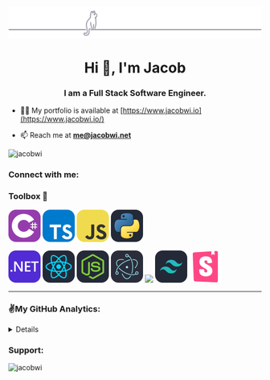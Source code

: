 

<p align="center">
	<img src="https://raw.githubusercontent.com/jacobwi/jacobwi/main/main.svg?sanitize=true" />
</p>

<h1 align="center">Hi 👋, I'm Jacob</h1>
<h3 align="center">I am a Full Stack Software Engineer.</h3>



- 👨‍💻 My portfolio is available at [https://www.jacobwi.io](https://www.jacobwi.io/)


- 📫 Reach me at **me@jacobwi.net**
<p align="left"> <img src="https://komarev.com/ghpvc/?username=jacobwi&label=Profile%20views&color=0e75b6&style=flat" alt="jacobwi" /> </p>  
  
<h3 align="left">Connect with me:</h3>  

<h3 align="left">Toolbox 🧰</h3>

 <img src="https://raw.githubusercontent.com/tandpfun/skill-icons/main/icons/CS.svg" width="64">  <img src="https://raw.githubusercontent.com/tandpfun/skill-icons/main/icons/TypeScript.svg" width="64">  <img src="https://raw.githubusercontent.com/tandpfun/skill-icons/main/icons/JavaScript.svg" width="64">  <img src="https://raw.githubusercontent.com/tandpfun/skill-icons/main/icons/Python-Dark.svg" width="64"> 

<img src="https://raw.githubusercontent.com/tandpfun/skill-icons/main/icons/DotNet.svg" width="64"> <img src="https://raw.githubusercontent.com/tandpfun/skill-icons/main/icons/React-Dark.svg" width="64">  <img src="https://raw.githubusercontent.com/tandpfun/skill-icons/main/icons/NodeJS-Dark.svg" width="64">  <img src="https://raw.githubusercontent.com/tandpfun/skill-icons/main/icons/Electron.svg" width="64"> <img src="https://raw.githubusercontent.com/tandpfun/skill-icons/main/icons/Pnpm-Dark.svg" width="64"> <img src="https://raw.githubusercontent.com/tandpfun/skill-icons/main/icons/TailwindCSS-Dark.svg" width="64"> <img src="https://raw.githubusercontent.com/devicons/devicon/master/icons/storybook/storybook-original.svg" width="64"> 

  ---
  <h3 align="left">✌️My GitHub Analytics:</h3>  

<details>

<p><img width="100%" height="200px" align="left" src="https://github-readme-stats.vercel.app/api/top-langs?username=jacobwi&show_icons=true&locale=en&layout=compact&theme=radical&langs_count=8" alt="jacobwi" /></p>

<p>&nbsp;<img width="100%" height="250px" align="center" src="https://github-readme-stats.vercel.app/api?username=jacobwi&show_icons=true&locale=en&theme=radical" alt="jacobwi" /></p>

<p><img width="100%" height="300px" align="right" src="https://github-readme-streak-stats.herokuapp.com/?user=jacobwi&theme=radical" alt="jacobwi" /></p>

<p><img width="100%" height="350px" alt="Jacob's Activity Graph" src="https://activity-graph.herokuapp.com/graph?username=jacobwi&theme=github" /></p>
</details>


<h3 align="left">Support:</h3>  
<p><a href="https://www.buymeacoffee.com/jacobwi"> <img align="left" src="https://cdn.buymeacoffee.com/buttons/v2/default-yellow.png" height="50" width="210" alt="jacobwi" /></a></p><br><br>
